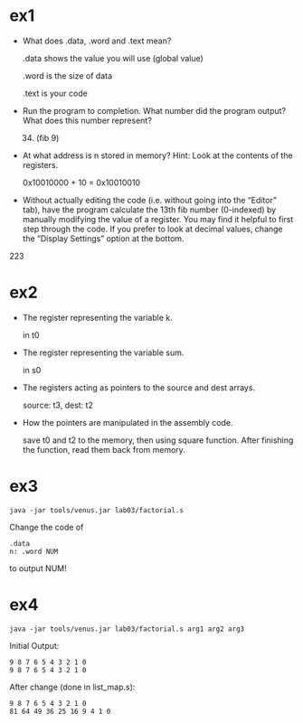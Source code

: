# ex1
+ What does .data, .word and .text mean?

    .data shows the value you will use (global value)

    .word is the size of data

    .text is your code

+ Run the program to completion. What number did the program output? What does this number represent?

    34. (fib 9)

+ At what address is n stored in memory? Hint: Look at the contents of the registers.

    0x10010000 + 10 = 0x10010010

+ Without actually editing the code (i.e. without going into the “Editor” tab), have the program calculate the 13th fib number (0-indexed) by manually modifying the value of a register. You may find it helpful to first step through the code. If you prefer to look at decimal values, change the “Display Settings” option at the bottom. 

223

# ex2
+ The register representing the variable k.

    in t0

+ The register representing the variable sum.

    in s0

+ The registers acting as pointers to the source and dest arrays.

    source: t3, dest: t2

+ How the pointers are manipulated in the assembly code.

    save t0 and t2 to the memory, then using square function. After finishing the function, read them back from memory.

# ex3
```
java -jar tools/venus.jar lab03/factorial.s
```
Change the code of
```
.data
n: .word NUM
```
to output NUM!

# ex4
```
java -jar tools/venus.jar lab03/factorial.s arg1 arg2 arg3
```

Initial Output:

``` 
9 8 7 6 5 4 3 2 1 0 
9 8 7 6 5 4 3 2 1 0 
```

After change (done in list_map.s):

```
9 8 7 6 5 4 3 2 1 0
81 64 49 36 25 16 9 4 1 0
```